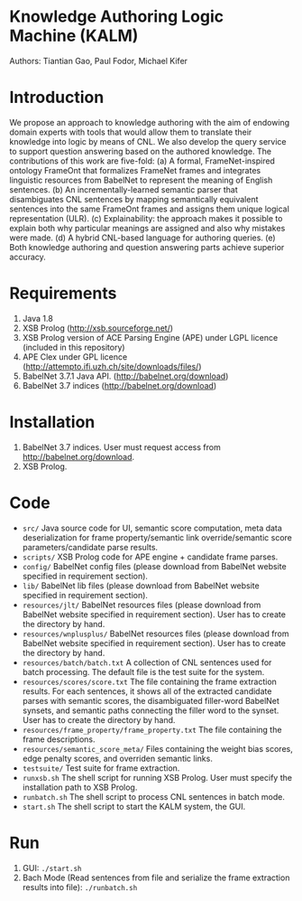 # Knowledge Authoring Logic Machine (KALM)
Authors: Tiantian Gao, Paul Fodor, Michael Kifer

# Introduction
We propose an approach to knowledge authoring with the aim of endowing domain experts with tools that would allow them to translate their knowledge into logic by means of CNL. We also develop the query service to support question answering based on the authored knowledge. The contributions of this work are five-fold:
(a) A formal, FrameNet-inspired ontology FrameOnt that formalizes FrameNet frames and integrates linguistic resources from BabelNet to represent the meaning of English sentences.
(b) An incrementally-learned semantic parser that disambiguates CNL sentences by mapping semantically equivalent sentences into the same FrameOnt frames and assigns them unique logical representation (ULR). 
(c) Explainability: the approach makes it possible to explain both why particular meanings are assigned and also why mistakes were made.
(d) A hybrid CNL-based language for authoring queries.
(e) Both knowledge authoring and question answering parts achieve superior accuracy.

# Requirements
1. Java 1.8
2. XSB Prolog (http://xsb.sourceforge.net/)
3. XSB Prolog version of ACE Parsing Engine (APE) under LGPL licence (included in this repository)
4. APE Clex under GPL licence (http://attempto.ifi.uzh.ch/site/downloads/files/)
5. BabelNet 3.7.1 Java API. (http://babelnet.org/download)
6. BabelNet 3.7 indices (http://babelnet.org/download)

# Installation
1. BabelNet 3.7 indices. User must request access from http://babelnet.org/download.
2. XSB Prolog.

# Code
* `src/` Java source code for UI, semantic score computation, meta data deserialization for frame property/semantic link override/semantic score parameters/candidate parse results.
* `scripts/` XSB Prolog code for APE engine + candidate frame parses.
* `config/` BabelNet config files (please download from BabelNet website specified in requirement section).
* `lib/` BabelNet lib files (please download from BabelNet website specified in requirement section).
* `resources/jlt/` BabelNet resources files (please download from BabelNet website specified in requirement section). User has to create the directory by hand.
* `resources/wnplusplus/` BabelNet resources files (please download from BabelNet website specified in requirement section). User has to create the directory by hand.
* `resources/batch/batch.txt` A collection of CNL sentences used for batch processing. The default file is the test suite for the system.
* `resources/scores/score.txt` The file containing the frame extraction results. For each sentences, it shows all of the extracted candidate parses with semantic scores, the disambiguated filler-word BabelNet synsets, and semantic paths connecting the filler word to the synset. User has to create the directory by hand. 
* `resources/frame_property/frame_property.txt` The file containing the frame descriptions.
* `resources/semantic_score_meta/` Files containing the weight bias scores, edge penalty scores, and overriden semantic links.
* `testsuite/` Test suite for frame extraction.
* `runxsb.sh` The shell script for running XSB Prolog. User must specify the installation path to XSB Prolog.
* `runbatch.sh` The shell script to process CNL sentences in batch mode.
* `start.sh` The shell script to start the KALM system, the GUI.

# Run
1. GUI: `./start.sh`
2. Bach Mode (Read sentences from file and serialize the frame extraction results into file): `./runbatch.sh`

